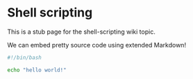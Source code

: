 # Shell scripting

This is a stub page for the shell-scripting wiki topic.

We can embed pretty source code using extended Markdown!

```bash
#!/bin/bash

echo "hello world!"
```
